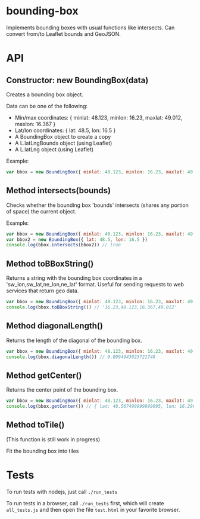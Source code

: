 # bounding-box
Implements bounding boxes with usual functions like intersects. Can convert from/to Leaflet bounds and GeoJSON.

# API
## Constructor: new BoundingBox(data)
Creates a bounding box object.

Data can be one of the following:
* Min/max coordinates: { minlat: 48.123, minlon: 16.23, maxlat: 49.012, maxlon: 16.367 }
* Lat/lon coordinates: { lat: 48.5, lon: 16.5 }
* A BoundingBox object to create a copy
* A L.latLngBounds object (using Leaflet)
* A L.latLng object (using Leaflet)

Example:
```js
var bbox = new BoundingBox({ minlat: 48.123, minlon: 16.23, maxlat: 49.012, maxlon: 16.367 })
```


## Method intersects(bounds)
Checks whether the bounding box 'bounds' intersects (shares any portion of space) the current object.

Example:
```js
var bbox = new BoundingBox({ minlat: 48.123, minlon: 16.23, maxlat: 49.012, maxlon: 16.367 })
var bbox2 = new BoundingBox({ lat: 48.5, lon: 16.5 })
console.log(bbox.intersects(bbox2)) // true
```

## Method toBBoxString()
Returns a string with the bounding box coordinates in a 'sw_lon,sw_lat,ne_lon,ne_lat' format. Useful for sending requests to web services that return geo data.

```js
var bbox = new BoundingBox({ minlat: 48.123, minlon: 16.23, maxlat: 49.012, maxlon: 16.367 })
console.log(bbox.toBBoxString()) // '16.23,48.123,16.367,49.012'
```

## Method diagonalLength()
Returns the length of the diagonal of the bounding box.

```js
var bbox = new BoundingBox({ minlat: 48.123, minlon: 16.23, maxlat: 49.012, maxlon: 16.367 })
console.log(bbox.diagonalLength()) // 0.8994943023721748
```

## Method getCenter()
Returns the center point of the bounding box.

```js
var bbox = new BoundingBox({ minlat: 48.123, minlon: 16.23, maxlat: 49.012, maxlon: 16.367 })
console.log(bbox.getCenter()) // { lat: 48.567499999999995, lon: 16.2985 }
```

## Method toTile()
(This function is still work in progress)

Fit the bounding box into tiles

# Tests
To run tests with nodejs, just call `./run_tests`

To run tests in a browser, call `./run_tests` first, which will create `all_tests.js` and then open the file `test.html` in your favorite browser.
